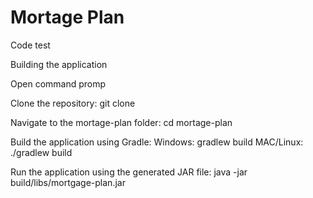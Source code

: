 # Mortage Plan
Code test

Building the application

Open command promp

Clone the repository:
git clone 

Navigate to the mortage-plan folder:
cd mortage-plan

Build the application using Gradle:
Windows: gradlew build
MAC/Linux: ./gradlew build

Run the application using the generated JAR file:
java -jar build/libs/mortgage-plan.jar
